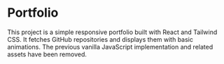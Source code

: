 # Portfolio

This project is a simple responsive portfolio built with React and Tailwind CSS. It fetches GitHub repositories and displays them with basic animations. The previous vanilla JavaScript implementation and related assets have been removed.

